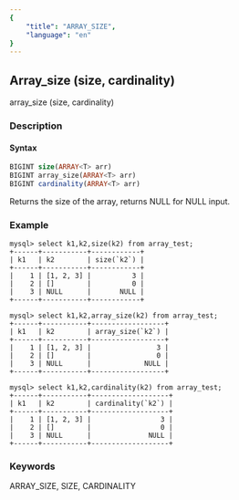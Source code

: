 ```yaml
---
{
    "title": "ARRAY_SIZE",
    "language": "en"
}
---
```


<!-- 
Licensed to the Apache Software Foundation (ASF) under one
or more contributor license agreements.  See the NOTICE file
distributed with this work for additional information
regarding copyright ownership.  The ASF licenses this file
to you under the Apache License, Version 2.0 (the
"License"); you may not use this file except in compliance
with the License.  You may obtain a copy of the License at

  http://www.apache.org/licenses/LICENSE-2.0

Unless required by applicable law or agreed to in writing,
software distributed under the License is distributed on an
"AS IS" BASIS, WITHOUT WARRANTIES OR CONDITIONS OF ANY
KIND, either express or implied.  See the License for the
specific language governing permissions and limitations
under the License.
-->

## Array_size (size, cardinality)
array_size (size, cardinality)
### Description

#### Syntax

```sql
BIGINT size(ARRAY<T> arr) 
BIGINT array_size(ARRAY<T> arr) 
BIGINT cardinality(ARRAY<T> arr)
```

Returns the size of the array, returns NULL for NULL input.

### Example

```
mysql> select k1,k2,size(k2) from array_test;
+------+-----------+------------+
| k1   | k2        | size(`k2`) |
+------+-----------+------------+
|    1 | [1, 2, 3] |          3 |
|    2 | []        |          0 |
|    3 | NULL      |       NULL |
+------+-----------+------------+

mysql> select k1,k2,array_size(k2) from array_test;
+------+-----------+------------------+
| k1   | k2        | array_size(`k2`) |
+------+-----------+------------------+
|    1 | [1, 2, 3] |                3 |
|    2 | []        |                0 |
|    3 | NULL      |             NULL |
+------+-----------+------------------+

mysql> select k1,k2,cardinality(k2) from array_test;
+------+-----------+-------------------+
| k1   | k2        | cardinality(`k2`) |
+------+-----------+-------------------+
|    1 | [1, 2, 3] |                 3 |
|    2 | []        |                 0 |
|    3 | NULL      |              NULL |
+------+-----------+-------------------+

```

### Keywords

ARRAY_SIZE, SIZE, CARDINALITY

